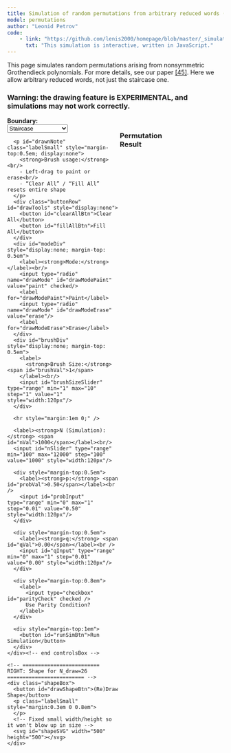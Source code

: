```yaml
---
title: Simulation of random permutations from arbitrary reduced words (EXPERIMENTAL)
model: permutations
author: "Leonid Petrov"
code:
    - link: "https://github.com/lenis2000/homepage/blob/master/_simulations/permutations/2025-01-26-Grothendieck-shenanigans-any-shape.md"
      txt: "This simulation is interactive, written in JavaScript."
---
```


<div class="container mt-4 mb-3" style="overflow: visible">
    <p>
        This page simulates random permutations arising from nonsymmetric
        Grothendieck polynomials. For more details, see our paper
        <a href="{{site.url}}/2024/07/Grothendieck-shenanigans/">[45]</a>. Here
        we allow arbitrary reduced words, not just the staircase one.
    </p>

<h3>
    Warning: the drawing feature is EXPERIMENTAL, and simulations may not work correctly.
</h3>

   <div class="flexRow" style="display: flex;">
    <!-- ========================= LEFT: Controls ========================= -->
    <div class="controlsBox">
      <label><strong>Boundary:</strong></label><br />
      <select id="boundarySelect">
        <option value="staircase">Staircase</option>
        <option value="shaep">Quadratic (Crab)</option>
        <option value="userdrawn">User‐Drawn (Brush)</option>
      </select>

      <p id="drawnNote" class="labelSmall" style="margin-top:0.5em; display:none">
        <strong>Brush usage:</strong><br/>
        - Left‐drag to paint or erase<br/>
        - “Clear All” / “Fill All” resets entire shape
      </p>
      <div class="buttonRow" id="drawTools" style="display:none">
        <button id="clearAllBtn">Clear All</button>
        <button id="fillAllBtn">Fill All</button>
      </div>
      <div id="modeDiv" style="display:none; margin-top: 0.5em">
        <label><strong>Mode:</strong></label><br/>
        <input type="radio" name="drawMode" id="drawModePaint" value="paint" checked/>
        <label for="drawModePaint">Paint</label>
        <input type="radio" name="drawMode" id="drawModeErase" value="erase"/>
        <label for="drawModeErase">Erase</label>
      </div>
      <div id="brushDiv" style="display:none; margin-top: 0.5em">
        <label>
          <strong>Brush Size:</strong> <span id="brushVal">1</span>
        </label><br/>
        <input id="brushSizeSlider" type="range" min="1" max="10" step="1" value="1" style="width:120px"/>
      </div>

      <hr style="margin:1em 0;" />

      <label><strong>N (Simulation):</strong> <span id="nVal">1000</span></label><br/>
      <input id="nSlider" type="range" min="100" max="12000" step="100" value="1000" style="width:120px"/>

      <div style="margin-top:0.5em">
        <label><strong>p:</strong> <span id="probVal">0.50</span></label><br />
        <input id="probInput" type="range" min="0" max="1" step="0.01" value="0.50" style="width:120px"/>
      </div>

      <div style="margin-top:0.5em">
        <label><strong>q:</strong> <span id="qVal">0.00</span></label><br />
        <input id="qInput" type="range" min="0" max="1" step="0.01" value="0.00" style="width:120px"/>
      </div>

      <div style="margin-top:0.8em">
        <label>
          <input type="checkbox" id="parityCheck" checked />
          Use Parity Condition?
        </label>
      </div>

      <div style="margin-top:1em">
        <button id="runSimBtn">Run Simulation</button>
      </div>
    </div><!-- end controlsBox -->

    <!-- ========================= RIGHT: Shape for N_draw=26 ========================= -->
    <div class="shapeBox">
      <button id="drawShapeBtn">(Re)Draw Shape</button>
      <p class="labelSmall" style="margin:0.3em 0 0.8em">
      </p>
      <!-- Fixed small width/height so it won't blow up in size -->
      <svg id="shapeSVG" width="500" height="500"></svg>
    </div>
  </div><!-- end flexRow -->

  <!-- ========================= Final Permutation ========================= -->
  <h3 style="clear:both; margin-top:2em">Permutation Result</h3>
  <svg id="permSVG" width="400" height="400"></svg>
</div>

<script src="https://d3js.org/d3.v7.min.js"></script>
<script>
////////////////////////////////////////
// 1) Small grid for user drawing
////////////////////////////////////////
const N_DRAW = 26;             // small “shape‐drawing N”
const T_DRAW = 2 * N_DRAW - 3; // 49
const I_DRAW = N_DRAW;         // 26

let userShapeMatrix = [];
let cellMap = [];

function initUserShapeMatrix() {
  userShapeMatrix = [];
  for (let t = 0; t < T_DRAW; t++) {
    userShapeMatrix.push(new Array(I_DRAW).fill(false));
  }
}
initUserShapeMatrix();

////////////////////////////////////////
// 2) Boundary condition helpers
////////////////////////////////////////
function isStaircase(t, i, N) {
  const useParity = document.getElementById("parityCheck").checked;
  let cond = (t + i >= N) && (t - i <= N - 2);
  if (useParity) {
    cond = cond && ((t - i + N) % 2 === 0);
  }
  return cond;
}

function isShaep(t, i, N) {
  const useParity = document.getElementById("parityCheck").checked;
  const k = Math.floor((i * i)/20);
  let cond = (t + k >= N) && (t - k <= N - 2);
  if (useParity) {
    cond = cond && ((t - i + N) % 2 === 0);
  }
  return cond;
}

////////////////////////////////////////
// 3) Scale (t,i) from big N → small grid
//    (for userdrawn boundary)
////////////////////////////////////////
function isUserDrawnActive(t, i, N) {
  // Map big grid (1..2N-3 × 1..N) to small grid (1..T_DRAW × 1..I_DRAW)
  const T_big = 2*N - 3;
  // fraction along each axis
  const fracT = (t - 1)/(T_big - 1); // from 0..1
  const fracI = (i - 1)/(N - 1);

  // scale to small grid indices
  const tSmall = Math.floor(fracT * (T_DRAW - 1)) + 1;
  const iSmall = Math.floor(fracI * (I_DRAW - 1)) + 1;

  if (tSmall < 1 || tSmall > T_DRAW) return false;
  if (iSmall < 1 || iSmall > I_DRAW) return false;

  const drawnOn = userShapeMatrix[tSmall - 1][iSmall - 1];
  const useParity = document.getElementById("parityCheck").checked;

  if (!drawnOn) return false;
  if (useParity) {
    return ((t - i + N) % 2 === 0);
  }
  return true;
}

////////////////////////////////////////
// 4) “Draw shape” in the small grid
////////////////////////////////////////
function drawShape() {
  const boundary = document.getElementById("boundarySelect").value;
  if (boundary === "staircase") {
    for (let t = 1; t <= T_DRAW; t++) {
      for (let i = 1; i <= I_DRAW; i++) {
        userShapeMatrix[t - 1][i - 1] = isStaircase(t, i, N_DRAW);
      }
    }
  } else if (boundary === "shaep") {
    for (let t = 1; t <= T_DRAW; t++) {
      for (let i = 1; i <= I_DRAW; i++) {
        userShapeMatrix[t - 1][i - 1] = isShaep(t, i, N_DRAW);
      }
    }
  }
  // if userdrawn => keep existing
  renderShapeSVG(boundary);
}

////////////////////////////////////////
// 5) Render the small shape as an SVG
////////////////////////////////////////
let isPainting = false;
function renderShapeSVG(boundary) {
  const svg = d3.select("#shapeSVG");
  svg.selectAll("*").remove(); // clear old

  cellMap = Array.from({ length: T_DRAW }, () => new Array(I_DRAW));

  // Use very small cell size = 2×2 for fewer pixels
  const cellW = 7, cellH = 7;

  // No "viewBox" => we rely on the fixed width/height in the <svg> tag
  // We'll directly place rectangles in pixel coordinates
  const rectData = [];
  for (let t = 1; t <= T_DRAW; t++) {
    for (let i = 1; i <= I_DRAW; i++) {
      rectData.push({
        t,
        i,
        active: userShapeMatrix[t - 1][i - 1]
      });
    }
  }

  svg.selectAll("rect")
    .data(rectData)
    .join("rect")
    .attr("x", d => (d.i - 1) * cellW)
    .attr("y", d => (d.t - 1) * cellH)
    .attr("width", cellW)
    .attr("height", cellH)
    .attr("fill", d => d.active ? "red" : "white")
    .each(function(d) {
      cellMap[d.t - 1][d.i - 1] = this;
    })
    .on("mouseover", (evt, d) => {
      if (isPainting && boundary === "userdrawn") {
        paintOrEraseBrush(d);
      }
    })
    .on("mousedown", (evt, d) => {
      evt.preventDefault();
      if (boundary === "userdrawn") {
        isPainting = true;
        paintOrEraseBrush(d);
      }
    });

  // Stop painting if mouse leaves
  svg.on("mouseup",  () => { isPainting = false; });
  svg.on("mouseleave", () => { isPainting = false; });
}

function paintOrEraseBrush(cellData) {
  const brushSize = +document.getElementById("brushSizeSlider").value;
  const paintMode = document.getElementById("drawModePaint").checked;
  const newVal = paintMode;

  const tC = cellData.t - 1;
  const iC = cellData.i - 1;
  for (let dt = -brushSize; dt <= brushSize; dt++) {
    for (let di = -brushSize; di <= brushSize; di++) {
      const tt = tC + dt;
      const ii = iC + di;
      if (tt >= 0 && tt < T_DRAW && ii >= 0 && ii < I_DRAW) {
        userShapeMatrix[tt][ii] = newVal;
        d3.select(cellMap[tt][ii]).attr("fill", newVal ? "red" : "white");
      }
    }
  }
}

////////////////////////////////////////
// 6) Clear/Fill the small grid
////////////////////////////////////////
function clearAllUserDrawn() {
  for (let t = 0; t < T_DRAW; t++) {
    for (let i = 0; i < I_DRAW; i++) {
      userShapeMatrix[t][i] = false;
    }
  }
}
function fillAllUserDrawn() {
  for (let t = 0; t < T_DRAW; t++) {
    for (let i = 0; i < I_DRAW; i++) {
      userShapeMatrix[t][i] = true;
    }
  }
}

////////////////////////////////////////
// 7) Grothendieck simulation on NxN
////////////////////////////////////////
function generateSwaps(t, N, swaps, boundary) {
  for (let i = 1; i < N; i++) {
    let active = false;
    if (boundary === "staircase") {
      active = isStaircase(t, i, N);
    } else if (boundary === "shaep") {
      active = isShaep(t, i, N);
    } else {
      // userdrawn + parity
      active = isUserDrawnActive(t, i, N);
    }
    swaps[i - 1] = active ? 1 : 0;
  }
}

function applyRandomSwap(sigma, swaps, N, p, q) {
  for (let i = 0; i < N - 1; i++) {
    if (swaps[i] === 1) {
      // Upward
      if (sigma[i] < sigma[i + 1] && Math.random() < p) {
        [sigma[i], sigma[i + 1]] = [sigma[i + 1], sigma[i]];
        continue;
      }
      // Downward
      if (sigma[i] > sigma[i + 1] && Math.random() < p * q) {
        [sigma[i], sigma[i + 1]] = [sigma[i + 1], sigma[i]];
        continue;
      }
    }
  }
}

function runSimulation(N, p, q, boundary) {
  const sigma = Array.from({ length: N }, (_, idx) => idx + 1);
  const swaps = new Array(N - 1).fill(0);
  const T_MAX = 2*N - 3;
  for (let t = 1; t <= T_MAX; t++) {
    generateSwaps(t, N, swaps, boundary);
    applyRandomSwap(sigma, swaps, N, p, q);
  }
  return sigma;
}

////////////////////////////////////////
// 8) Draw final permutation
////////////////////////////////////////
function drawPermutationMatrix(sigma) {
  const svg = d3.select("#permSVG");
  svg.selectAll("*").remove();

  const N = sigma.length;
  // We fix width/height in HTML (400×400). Let's define a small margin inside.
  const margin = 30, chartSize = 340;
  // We'll just use a naive scale
  const xScale = d3.scaleLinear()
                   .domain([-0.5, N-0.5])
                   .range([margin, margin + chartSize]);
  const yScale = d3.scaleLinear()
                   .domain([-0.5, N-0.5])
                   .range([margin, margin + chartSize]);

  const radius = (N > 2000) ? 1 : 2;
  const data = sigma.map((val, i) => ({ row: i, col: val - 1 }));

  svg.selectAll("circle")
    .data(data)
    .join("circle")
    .attr("cx", d => xScale(d.row))
    .attr("cy", d => yScale(d.col))
    .attr("r", radius)
    .attr("fill", "steelblue");
}

////////////////////////////////////////
// 9) Wire up UI
////////////////////////////////////////
function initUI() {
  // Toggle user‐drawn UI
  document.getElementById("boundarySelect").addEventListener("change", e => {
    const val = e.target.value;
    const show = (val === "userdrawn");
    document.getElementById("drawnNote").style.display = show ? "block" : "none";
    document.getElementById("drawTools").style.display = show ? "flex" : "none";
    document.getElementById("brushDiv").style.display = show ? "block" : "none";
    document.getElementById("modeDiv").style.display = show ? "block" : "none";
  });

  // Brush size
  document.getElementById("brushSizeSlider").addEventListener("input", e => {
    document.getElementById("brushVal").textContent = e.target.value;
  });

  // N slider
  document.getElementById("nSlider").addEventListener("input", e => {
    document.getElementById("nVal").textContent = e.target.value;
  });

  // p,q sliders
  document.getElementById("probInput").addEventListener("input", e => {
    document.getElementById("probVal").textContent = parseFloat(e.target.value).toFixed(2);
  });
  document.getElementById("qInput").addEventListener("input", e => {
    document.getElementById("qVal").textContent = parseFloat(e.target.value).toFixed(2);
  });

  // Draw shape
  document.getElementById("drawShapeBtn").addEventListener("click", () => {
    drawShape();
  });

  // Run Simulation
  document.getElementById("runSimBtn").addEventListener("click", () => {
    const boundary = document.getElementById("boundarySelect").value;
    const N = +document.getElementById("nSlider").value;
    const p = +document.getElementById("probInput").value;
    const q = +document.getElementById("qInput").value;

    const sigma = runSimulation(N, p, q, boundary);
    drawPermutationMatrix(sigma);
  });

  // Clear/Fill
  document.getElementById("clearAllBtn").addEventListener("click", () => {
    clearAllUserDrawn();
    renderShapeSVG("userdrawn");
  });
  document.getElementById("fillAllBtn").addEventListener("click", () => {
    fillAllUserDrawn();
    renderShapeSVG("userdrawn");
  });
}

window.addEventListener("DOMContentLoaded", () => {
  initUI();
  // Hide userdrawn UI by default
  document.getElementById("drawnNote").style.display = "none";
  document.getElementById("drawTools").style.display = "none";
  document.getElementById("brushDiv").style.display = "none";
  document.getElementById("modeDiv").style.display = "none";

  // Initialize numeric labels
  document.getElementById("nVal").textContent = "1000";
  document.getElementById("probVal").textContent = "0.50";
  document.getElementById("qVal").textContent = "0.00";
  document.getElementById("brushVal").textContent = "1";
});
</script>
